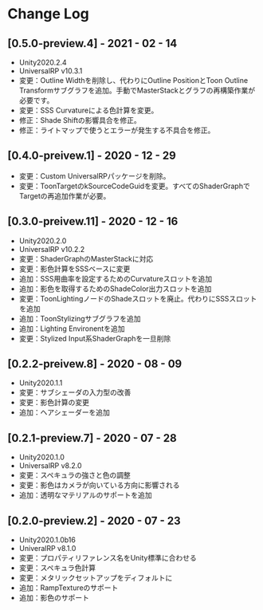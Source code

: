 # Change Log

## [0.5.0-preview.4] - 2021 - 02 - 14
- Unity2020.2.4
- UniversalRP v10.3.1
- 変更：Outline Widthを削除し、代わりにOutline PositionとToon Outline Transformサブグラフを追加。手動でMasterStackとグラフの再構築作業が必要です。
- 変更：SSS Curvatureによる色計算を変更。
- 修正：Shade Shiftの影響具合を修正。
- 修正：ライトマップで使うとエラーが発生する不具合を修正。

## [0.4.0-preivew.1] - 2020 - 12 - 29
- 変更：Custom UniversalRPパッケージを削除。
- 変更：ToonTargetのkSourceCodeGuidを変更。すべてのShaderGraphでTargetの再追加作業が必要。

## [0.3.0-preivew.11] - 2020 - 12 - 16
- Unity2020.2.0
- UniversalRP v10.2.2 
- 変更：ShaderGraphのMasterStackに対応
- 変更：影色計算をSSSベースに変更
- 追加：SSS用曲率を設定するためのCurvatureスロットを追加
- 追加：影色を取得するためのShadeColor出力スロットを追加
- 変更：ToonLightingノードのShadeスロットを廃止。代わりにSSSスロットを追加
- 追加：ToonStylizingサブグラフを追加
- 追加：Lighting Environentを追加
- 変更：Stylized Input系ShaderGraphを一旦削除

## [0.2.2-preivew.8] - 2020 - 08 - 09

- Unity2020.1.1
- 変更：サブシェーダの入力型の改善
- 変更：影色計算の変更
- 追加：ヘアシェーダーを追加

## [0.2.1-preview.7] - 2020 - 07 - 28

- Unity2020.1.0
- UniversalRP v8.2.0
- 変更：スペキュラの強さと色の調整
- 変更：影色はカメラが向いている方向に影響される
- 追加：透明なマテリアルのサポートを追加

## [0.2.0-preview.2] - 2020 - 07 - 23

- Unity2020.1.0b16
- UniveralRP v8.1.0
- 変更：プロパティリファレンス名をUnity標準に合わせる
- 変更：スペキュラ色計算
- 変更：メタリックセットアップをディフォルトに
- 追加：RampTextureのサポート
- 追加：影色のサポート
